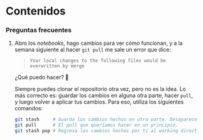 # Contenidos

### Preguntas frecuentes
1. Abro los _notebooks_, hago cambios para ver cómo funcionan, y a la semana siguiente al hacer `git pull` me sale un error que dice:
   > `Your local changes to the following files would be overwritten by merge`
   
   ¿Qué puedo hacer? 🤔
   
   Siempre puedes clonar el repositorio otra vez, pero no es la idea. Lo más correcto es: guardar los cambios en alguna otra parte, hacer `pull`, y luego volver a aplicar tus cambios. Para eso, utiliza los siguientes comandos:
   ```bash
   git stash     # Guarda los cambios hechos en otra parte. Desaparecen del working directory.
   git pull      # El pull que queríamos hacer en un principio.
   git stash pop # Regresa los cambios hechos por ti al working directory.
   ```
